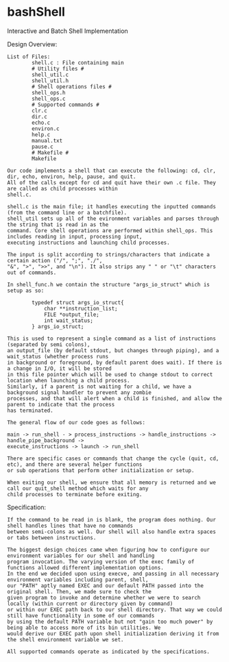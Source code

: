 # bashShell
Interactive and Batch Shell Implementation

Design Overview:

	List of Files:
			shell.c : File containing main
			# Utility files #
			shell_util.c
			shell_util.h
			# Shell operations files #
			shell_ops.h
			shell_ops.c
			# Supported commands #
			clr.c
			dir.c
			echo.c
			environ.c
			help.c
			manual.txt
			pause.c
			# Makefile #
			Makefile

	Our code implements a shell that can execute the following: cd, clr, dir, echo, environ, help, pause, and quit. 
	All of the calls except for cd and quit have their own .c file. They are called as child processes within 
	shell.c. 

	shell.c is the main file; it handles executing the inputted commands (from the command line or a batchfile). 
	shell_util sets up all of the evironment variables and parses through the string that is read in as the 
	command. Core shell operations are performed within shell_ops. This includes reading in input, processing input,
	executing instructions and launching child processes. 

	The input is split according to strings/characters that indicate a certain action ("/", ";", "./", 
	"&", ">", ">>", and "\n"). It also strips any " " or "\t" characters out of commands.

	In shell_func.h we contain the structure "args_io_struct" which is setup as so:

			typedef struct args_io_struct{
				char **instruction_list;
				FILE *output_file;
				int wait_status;
			} args_io_struct;

	This is used to represent a single command as a list of instructions (separated by semi colons),
	an output_file (by default stdout, but changes through piping), and a wait_status (whether process runs
	in background or foreground, by default parent does wait). If there is a change in I/O, it will be stored
	in this file pointer which will be used to change stdout to correct location when launching a child process.
	Similarly, if a parent is not waiting for a child, we have a background signal handler to prevent any zombie
	processes, and that will alert when a child	is finished, and allow the parent to indicate that the process
	has terminated.

	The general flow of our code goes as follows:

	main -> run_shell - > process_instructions -> handle_instructions -> handle_pipe_background -> 
	execute_instructions -> launch -> run_shell

	There are specific cases or commands that change the cycle (quit, cd, etc), and there are several helper functions
	or sub operations that perform other initialization or setup.

	When exiting our shell, we ensure that all memory is returned and we call our quit_shell method which waits for any
	child processes to terminate before exiting.


Specification:

	If the command to be read in is blank, the program does nothing. Our shell handles lines that have no commands
	between semi-colons as well. Our shell will also handle extra spaces or tabs between instructions. 

	The biggest design choices came when figuring how to configure our environment variables for our shell and handling
	program invocation. The varying version of the exec family of functions allowed different implementation options.
	In the end we decided upon using execve, and passing in all necessary environment variables including parent, shell,
	our "PATH" aptly named EXEC and our default PATH passed into the original shell. Then, we made sure to check the
	given program to invoke and determine whether we were to search locally (within current or directory given by command)
	or within our EXEC path back to our shell directory. That way we could still have functionality in some of our commands
	by using the default PATH variable but not "gain too much power" by being able to access more of its bin utilities. We
	would derive our EXEC path upon shell initialization deriving it from the shell environment variable we set. 
 
	All supported commands operate as indicated by the specifications. 


